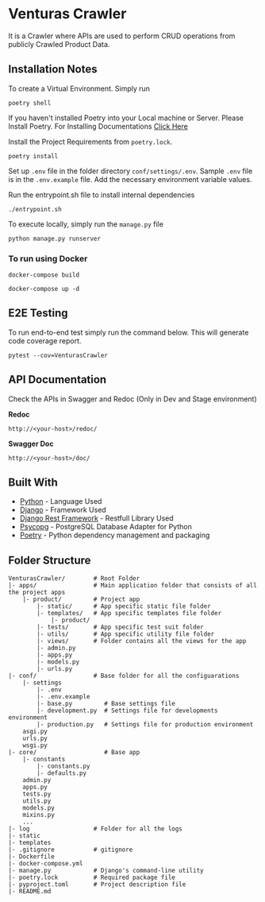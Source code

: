 # Venturas Crawler

It is a Crawler where APIs are used to perform CRUD operations from publicly Crawled Product Data.

## Installation Notes

To create a Virtual Environment. Simply run

```
poetry shell
```

If you haven't installed Poetry into your Local machine or Server. Please Install Poetry.
For Installing Documentations [Click Here](https://python-poetry.org/docs/#installation)

Install the Project Requirements from ``poetry.lock``.

```
poetry install
```

Set up ``.env`` file in the folder directory ``conf/settings/.env``. 
Sample ``.env`` file is in the ``.env.example`` file. Add the necessary environment variable values.

Run the entrypoint.sh file to install internal dependencies
```
./entrypoint.sh
```

To execute locally, simply run the ``manage.py`` file

```
python manage.py runserver
```

### To run using Docker

```
docker-compose build
```

```
docker-compose up -d
```

## E2E Testing

To run end-to-end test simply run the command below. This will generate code coverage report.

```
pytest --cov=VenturasCrawler
```

## API Documentation

Check the APIs in Swagger and Redoc (Only in Dev and Stage environment)

**Redoc**

```
http://<your-host>/redoc/
```

**Swagger Doc**

```
http://<your-host>/doc/
```

## Built With

* [Python](https://www.python.org/) - Language Used
* [Django](https://www.djangoproject.com/) - Framework Used
* [Django Rest Framework](https://www.djangoproject.com/) - Restfull Library Used
* [Psycopg](https://www.psycopg.org/docs/) - PostgreSQL Database Adapter for Python
* [Poetry](https://python-poetry.org/docs/) - Python dependency management and packaging

## Folder Structure

```
VenturasCrawler/        # Root Folder
|- apps/                # Main application folder that consists of all the project apps
    |- product/         # Project app
        |- static/      # App specific static file folder
        |- templates/   # App specific templates file folder
            |- product/
        |- tests/       # App specific test suit folder
        |- utils/       # App specific utility file folder
        |- views/       # Folder contains all the views for the app
        |- admin.py
        |- apps.py
        |- models.py
        |- urls.py
|- conf/                # Base folder for all the configuarations
    |- settings
        |- .env
        |- .env.example
        |- base.py         # Base settings file
        |- development.py  # Settings file for developments environment
        |- production.py   # Settings file for production environment
    asgi.py
    urls.py
    wsgi.py
|- core/                   # Base app
    |- constants
        |- constants.py
        |- defaults.py
    admin.py
    apps.py
    tests.py
    utils.py
    models.py
    mixins.py
    ...
|- log                  # Folder for all the logs
|- static
|- templates
|- .gitignore           # gitignore
|- Dockerfile
|- docker-compose.yml
|- manage.py            # Django's command-line utility
|- poetry.lock          # Required package file
|- pyproject.toml       # Project description file
|- README.md
```
